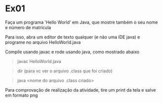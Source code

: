 # Ex01 

Faça um programa 'Hello World' em Java, que mostre também o seu nome e número de matrícula

Para isso, abra um editor de texto qualquer (e não uma IDE java) e programe no arquivo HelloWorld.java

Compile usando javac e rode usando java, como mostrado abaixo

> javac HelloWorld.java

> dir (para vc ver o arquivo .class que foi criado)

> java <nome do arquivo .class criado>

Para comprovação de realização da atividade, tire um print da tela e salve em formato png

